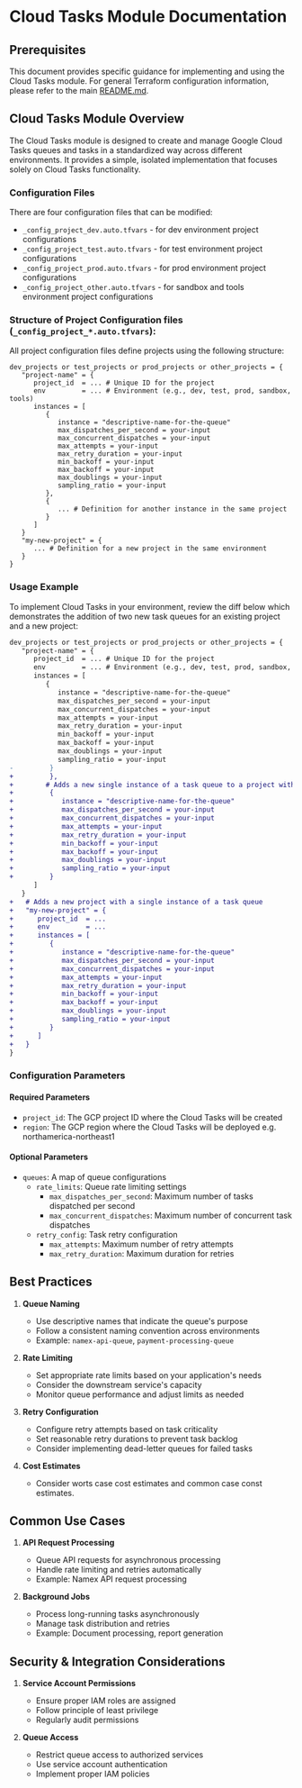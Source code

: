 # Cloud Tasks Module Documentation

## Prerequisites
This document provides specific guidance for implementing and using the Cloud Tasks module. For general Terraform configuration information, please refer to the main [README.md](./README.md).

## Cloud Tasks Module Overview 
The Cloud Tasks module is designed to create and manage Google Cloud Tasks queues and tasks in a standardized way across different environments. It provides a simple, isolated implementation that focuses solely on Cloud Tasks functionality.

### Configuration Files

There are four configuration files that can be modified:

- `_config_project_dev.auto.tfvars` - for dev environment project configurations
- `_config_project_test.auto.tfvars` - for test environment project configurations
- `_config_project_prod.auto.tfvars` - for prod environment project configurations
- `_config_project_other.auto.tfvars` - for sandbox and tools environment project configurations

### Structure of Project Configuration files (`_config_project_*.auto.tfvars`):

All project configuration files define projects using the following structure:

```hcl
dev_projects or test_projects or prod_projects or other_projects = {
   "project-name" = {
      project_id  = ... # Unique ID for the project
      env         = ... # Environment (e.g., dev, test, prod, sandbox, tools)
      instances = [
         {
            instance = "descriptive-name-for-the-queue"
            max_dispatches_per_second = your-input
            max_concurrent_dispatches = your-input
            max_attempts = your-input
            max_retry_duration = your-input
            min_backoff = your-input
            max_backoff = your-input
            max_doublings = your-input
            sampling_ratio = your-input
         }, 
         {
            ... # Definition for another instance in the same project
         }
      ]
   }
   "my-new-project" = {
      ... # Definition for a new project in the same environment
   }
}
```

### Usage Example

To implement Cloud Tasks in your environment, review the diff below which demonstrates the addition of two new task queues for an existing project and a new project:

```diff
dev_projects or test_projects or prod_projects or other_projects = {
   "project-name" = {
      project_id  = ... # Unique ID for the project
      env         = ... # Environment (e.g., dev, test, prod, sandbox, tools)
      instances = [
         {
            instance = "descriptive-name-for-the-queue"
            max_dispatches_per_second = your-input
            max_concurrent_dispatches = your-input
            max_attempts = your-input
            max_retry_duration = your-input
            min_backoff = your-input
            max_backoff = your-input
            max_doublings = your-input
            sampling_ratio = your-input
-         }
+         },
+        # Adds a new single instance of a task queue to a project with an existing queue
+         {
+            instance = "descriptive-name-for-the-queue"
+            max_dispatches_per_second = your-input
+            max_concurrent_dispatches = your-input
+            max_attempts = your-input
+            max_retry_duration = your-input
+            min_backoff = your-input
+            max_backoff = your-input
+            max_doublings = your-input
+            sampling_ratio = your-input
+         }
      ]
   }
+   # Adds a new project with a single instance of a task queue
+   "my-new-project" = {
+      project_id  = ...
+      env         = ... 
+      instances = [
+         {
+            instance = "descriptive-name-for-the-queue"
+            max_dispatches_per_second = your-input
+            max_concurrent_dispatches = your-input
+            max_attempts = your-input
+            max_retry_duration = your-input
+            min_backoff = your-input
+            max_backoff = your-input
+            max_doublings = your-input
+            sampling_ratio = your-input
+         }
+      ]
+   }
}
```

### Configuration Parameters

#### Required Parameters
- `project_id`: The GCP project ID where the Cloud Tasks will be created
- `region`: The GCP region where the Cloud Tasks will be deployed e.g. northamerica-northeast1

#### Optional Parameters
- `queues`: A map of queue configurations
  - `rate_limits`: Queue rate limiting settings
    - `max_dispatches_per_second`: Maximum number of tasks dispatched per second
    - `max_concurrent_dispatches`: Maximum number of concurrent task dispatches
  - `retry_config`: Task retry configuration
    - `max_attempts`: Maximum number of retry attempts
    - `max_retry_duration`: Maximum duration for retries

## Best Practices

1. **Queue Naming**
   - Use descriptive names that indicate the queue's purpose
   - Follow a consistent naming convention across environments
   - Example: `namex-api-queue`, `payment-processing-queue`

2. **Rate Limiting**
   - Set appropriate rate limits based on your application's needs
   - Consider the downstream service's capacity
   - Monitor queue performance and adjust limits as needed

3. **Retry Configuration**
   - Configure retry attempts based on task criticality
   - Set reasonable retry durations to prevent task backlog
   - Consider implementing dead-letter queues for failed tasks

4. **Cost Estimates**
   - Consider worts case cost estimates and common case const estimates.

## Common Use Cases

1. **API Request Processing**
   - Queue API requests for asynchronous processing
   - Handle rate limiting and retries automatically
   - Example: Namex API request processing

2. **Background Jobs**
   - Process long-running tasks asynchronously
   - Manage task distribution and retries
   - Example: Document processing, report generation

## Security & Integration Considerations

1. **Service Account Permissions**
   - Ensure proper IAM roles are assigned
   - Follow principle of least privilege
   - Regularly audit permissions

2. **Queue Access**
   - Restrict queue access to authorized services
   - Use service account authentication
   - Implement proper IAM policies